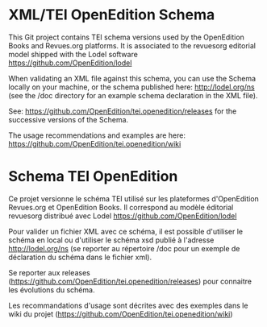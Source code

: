 # XML/TEI OpenEdition Schema

This Git project contains TEI schema versions used by the OpenEdition Books and Revues.org platforms. It is associated to the revuesorg editorial model shipped with the Lodel software https://github.com/OpenEdition/lodel

When validating an XML file against this schema, you can use the Schema locally on your machine, or the schema published here:  http://lodel.org/ns (see the /doc directory for an example schema declaration in the XML file).

See: https://github.com/OpenEdition/tei.openedition/releases for the successive versions of the Schema.

The usage recommendations and examples are here: https://github.com/OpenEdition/tei.openedition/wiki  

# Schema TEI OpenEdition 

Ce projet versionne le schéma TEI utilisé sur les plateformes d'OpenEdition Revues.org et OpenEdition Books. Il correspond au modèle éditorial revuesorg distribué avec Lodel https://github.com/OpenEdition/lodel

Pour valider un fichier XML avec ce schéma, il est possible d'utiliser le schéma en local ou d'utiliser le schéma xsd publié à l'adresse http://lodel.org/ns (se reporter au répertoire /doc pour un exemple de déclaration du schéma dans le fichier xml).

Se reporter aux releases (https://github.com/OpenEdition/tei.openedition/releases) pour connaitre les évolutions du schéma.

Les recommandations d'usage sont décrites avec des exemples dans le wiki du projet (https://github.com/OpenEdition/tei.openedition/wiki) 

